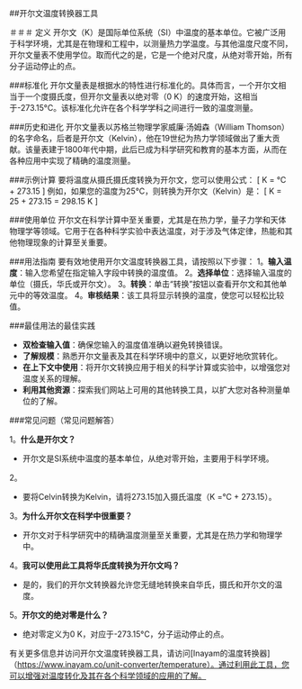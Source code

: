 ##开尔文温度转换器工具

＃＃＃ 定义
开尔文（K）是国际单位系统（SI）中温度的基本单位。它被广泛用于科学环境，尤其是在物理和工程中，以测量热力学温度。与其他温度尺度不同，开尔文量表不使用学位。取而代之的是，它是一个绝对尺度，从绝对零开始，所有分子运动停止的点。

###标准化
开尔文量表是根据水的特性进行标准化的。具体而言，一个开尔文相当于一个度摄氏度，但开尔文量表以绝对零（0 K）的速度开始，这相当于-273.15°C。该标准化允许在各个科学学科之间进行一致的温度测量。

###历史和进化
开尔文量表以苏格兰物理学家威廉·汤姆森（William Thomson）的名字命名，后者是开尔文（Kelvin），他在19世纪为热力学领域做出了重大贡献。该量表建于1800年代中期，此后已成为科学研究和教育的基本方面，从而在各种应用中实现了精确的温度测量。

###示例计算
要将温度从摄氏摄氏度转换为开尔文，您可以使用公式：
\[ K = °C + 273.15 \]
例如，如果您的温度为25°C，则转换为开尔文（Kelvin）是：
\[ K = 25 + 273.15 = 298.15 K \]

###使用单位
开尔文在科学计算中至关重要，尤其是在热力学，量子力学和天体物理学等领域。它用于在各种科学实验中表达温度，对于涉及气体定律，热能和其他物理现象的计算至关重要。

###用法指南
要有效地使用开尔文温度转换器工具，请按照以下步骤：
1。**输入温度**：输入您希望在指定输入字段中转换的温度值。
2。**选择单位**：选择输入温度的单位（摄氏，华氏或开尔文）。
3。**转换**：单击“转换”按钮以查看开尔文和其他单元中的等效温度。
4。**审核结果**：该工具将显示转换的温度，使您可以轻松比较值。

###最佳用法的最佳实践
-  **双检查输入值**：确保您输入的温度值准确以避免转换错误。
-  **了解规模**：熟悉开尔文量表及其在科学环境中的意义，以更好地欣赏转化。
-  **在上下文中使用**：将开尔文转换应用于相关的科学计算或实验中，以增强您对温度关系的理解。
-  **利用其他资源**：探索我们网站上可用的其他转换工具，以扩大您对各种测量单位的了解。

###常见问题（常见问题解答）

1。**什么是开尔文？**
- 开尔文是SI系统中温度的基本单位，从绝对零开始，主要用于科学环境。

2。
- 要将Celvin转换为Kelvin，请将273.15加入摄氏温度（K =°C + 273.15）。

3。**为什么开尔文在科学中很重要？**
- 开尔文对于科学研究中的精确温度测量至关重要，尤其是在热力学和物理学中。

4。**我可以使用此工具将华氏度转换为开尔文吗？**
- 是的，我们的开尔文转换器允许您无缝地转换来自华氏，摄氏和开尔文的温度。

5。**开尔文的绝对零是什么？**
- 绝对零定义为0 K，对应于-273.15°C，分子运动停止的点。

有关更多信息并访问开尔文温度转换器工具，请访问[Inayam的温度转换器]（https://www.inayam.co/unit-converter/temperature）。通过利用此工具，您可以增强对温度转化及其在各个科学领域的应用的了解。